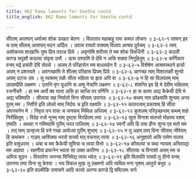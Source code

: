 ```yaml
---
title: 062 Rama laments for Seetha contd
title_english: 062 Rama laments for Seetha contd

---
```

<div class="audioEmbed"  caption="श्रीराम-हरिसीताराममूर्ति-घनपाठिभ्यां वचनम्" src="https://archive.org/download/Ramayana-recitation-Sriram-harisItArAmamUrti-Ghanapaati-v2/Kanda_3/Kanda_3_ARK-062-Rama_Vilapaha.mp3"></div>
सीताम् अपश्यन् धर्मात्मा शोक उपहत चेतनः ।  
विललाप महाबाहू रामः कमल लोचनः ॥ ३-६२-१  
पश्यन् इव च ताम् सीताम् अपश्यन् मदन अर्दितः ।  
उवाच राघवो वाक्यम् विलाप आश्रय दुर्वचम् ॥ ३-६२-२  
त्वम् अशोकस्य शाखाभिः पुष्प प्रिय तराअ प्रिये ।  
अवृणोषि शरीरम् ते मम शोक विवर्धिनी ॥ ३-६२-३  
कदली काण्ड सदृशौ कदल्या संवृता उभौ ।  
ऊरू पश्यामि ते देवि न असि शक्ता निगूहितुम् ॥ ३-६२-४  
कर्णिकार वनम् भद्रे हसंती देवि सेवसे ।  
अलम् ते परिहासेन मम बाधावहेन वै ॥ ३-६२-५  
विशेषेण आश्रमस्थाने हासो अयम् न प्रशस्यते ।  
अवगच्छामि ते शीलम् परिहास प्रियम् प्रिये ॥ ३-६२-६  
आगच्छ त्वम् विशालाक्षी शून्यो अयम् उटजः तव ।  
सु व्यक्तम् राक्षैः सीता भक्षिता वा हृता अपि वा ॥ ३-६२-७  
न हि सा विलपंतम् माम् उपसम्प्रैति लक्ष्मण ।  
एतानि मृग यूधानि स अश्रु नेत्राणि लक्ष्मण ॥ ३-६२-८  
शंशन्ति इव हि मे देवीम् भक्षिताम् रजनीचरैः ।  
हा मम आर्ये क्व याता असि हा साध्वि वर वर्णिनि ॥ ३-६२-९  
हा स कामा अद्य कैकेयी देवि मे अद्य भविष्यति ।  
सीताया सह निर्यातो विना सीताम् उपागतः ॥ ३-६२-१०  
कथम् नाम प्रवेक्ष्यामि शून्यम् अन्तः पुरम् मम ।  
निर्वीर्य इति लोको माम् निर्दयः च इति वक्ष्यति ॥ ३-६२-११  
कातरत्वम् प्रकाशम् हि सीता अपनयनेन मे ।  
निवृत्त वन वासः च जनकम् मिथिल अधिपम् ॥ ३-६२-१२  
कुशलम् परिपृच्छन्तम् कथम् शक्षे निरीक्षितुम् ।  
विदेह रजो नूनम् माम् दृष्ट्वा विरहितम् तया ॥ ३-६२-१३  
सुता विनाश संतप्तो मोहस्य वशम् एष्यति ।  
अथवा न गमिष्यामि पुरीम् भरत पालितम् ॥ ३-६२-१४  
स्वर्गो अपि हि तया हीनः शून्य एव मतो मम ।  
तत् माम् उत्सृज्य हि वने गच्छ अयोध्या पुरीम् शुभाम् ॥ ३-६२-१५  
न तु अहम् ताम् विना सीताम् जीवेयम् हि कथंचन ।  
गाढम् आश्लिष्य भरतो वाच्यो मत् वचनात् त्वया ॥ ३-६२-१६  
अनुज्ञातो असि रामेण पालय इति वसुंधराम् ।  
अंबा च मम कैकेयी सुमित्रा च त्वया विभो ॥ ३-६२-१७  
कौसल्या च यथा न्यायम् अभिवाद्या मम अज्ञया ।  
रक्षणीया प्रयत्नेन भवता सा उक्त कारिणा ॥ ३-६२-१८  
सीतायाः च विनाशो अयम् मम च अमित्र सूदन ।  
विस्तरेण जनन्या विनिवेद्य त्वया भवेत् ॥ ३-६२-१९  
इति विलपति राघवो तु दीनो  
वनम् उपगम्य तया विना सु केश्या ।  
भय विकल मुखः तु लक्ष्मणो अपि  
व्यथित मना भृशम् आतुरो बभूव ॥ ३-६२-२०  
इति वाल्मीकि रामायणे आदि काव्ये अरण्य काण्डे द्वि षष्टितमः सर्गः